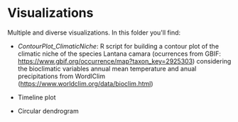 # Visualizations
Multiple and diverse visualizations. In this folder you'll find:
- *ContourPlot_ClimaticNiche*: R script for building a contour plot of the climatic niche of the species Lantana camara (ocurrences from GBIF: https://www.gbif.org/occurrence/map?taxon_key=2925303) considering the bioclimatic variables annual mean temperature and anual precipitations from WordlClim (https://www.worldclim.org/data/bioclim.html)

- Timeline plot
- Circular dendrogram
